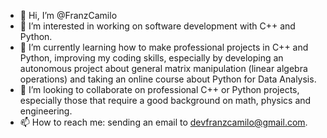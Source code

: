- 👋 Hi, I’m @FranzCamilo
- 👀 I’m interested in working on software development with C++ and Python.
- 🌱 I’m currently learning how to make professional projects in C++ and Python, improving my coding skills, especially by developing an autonomous project about general matrix manipulation (linear algebra operations) and taking an online course about Python for Data Analysis.
- 💞️ I’m looking to collaborate on professional C++ or Python projects, especially those that require a good background on math, physics and engineering.
- 📫 How to reach me: sending an email to devfranzcamilo@gmail.com.

<!---
FranzCamilo/FranzCamilo is a ✨ special ✨ repository because its `README.md` (this file) appears on your GitHub profile.
You can click the Preview link to take a look at your changes.
--->
